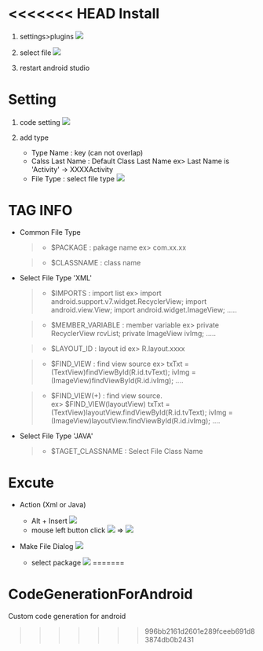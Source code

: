 <<<<<<< HEAD
Install
=======
1. settings>plugins
![](ReadmeRes/install.png)

1. select file
![](ReadmeRes/select_file.png)

1. restart android studio

Setting
=======
1. code setting
![](ReadmeRes/setting_1.png)

1. add type
    * Type Name : key (can not overlap)
    * Calss Last Name : Default Class Last Name 
        ex> Last Name is 'Activity' -> XXXXActivity
    * File Type : select file type
    ![](ReadmeRes/setting_2.png)


TAG INFO 
========
* Common File Type 
    >+ $PACKAGE : pakage name 
        ex> com.xx.xx
        
    >+ $CLASSNAME : class name

* Select File Type 'XML'

    >+ $IMPORTS : import list
        ex> 
        import android.support.v7.widget.RecyclerView;
        import android.view.View;
        import android.widget.ImageView;
        .....

    >+ $MEMBER_VARIABLE : member variable
        ex> 
        private RecyclerView        rcvList;
        private ImageView           ivImg;
        .....

    >+ $LAYOUT_ID : layout id
        ex> R.layout.xxxx
        
    >+ $FIND_VIEW : find view source
        ex> 
        txTxt = (TextView)findViewById(R.id.tvText);
        ivImg = (ImageView)findViewById(R.id.ivImg);
        ....
        
    >+ $FIND_VIEW(+) : find view source.   
        ex> $FIND_VIEW(layoutView)
        txTxt = (TextView)layoutView.findViewById(R.id.tvText);
        ivImg = (ImageView)layoutView.findViewById(R.id.ivImg);
        ....
        

* Select File Type 'JAVA'
    >+ $TAGET_CLASSNAME : Select File Class Name

Excute
======

* Action (Xml or Java)
    * Alt + Insert
        ![](ReadmeRes/action_1.png)
    * mouse left button click 
        ![](ReadmeRes/action_2.png) => ![](ReadmeRes/action_1.png)

* Make File Dialog
    ![](ReadmeRes/make_code.png)
    * select package
        ![](ReadmeRes/select_package.png)
=======
# CodeGenerationForAndroid
Custom code generation for android
>>>>>>> 996bb2161d2601e289fceeb691d83874db0b2431
